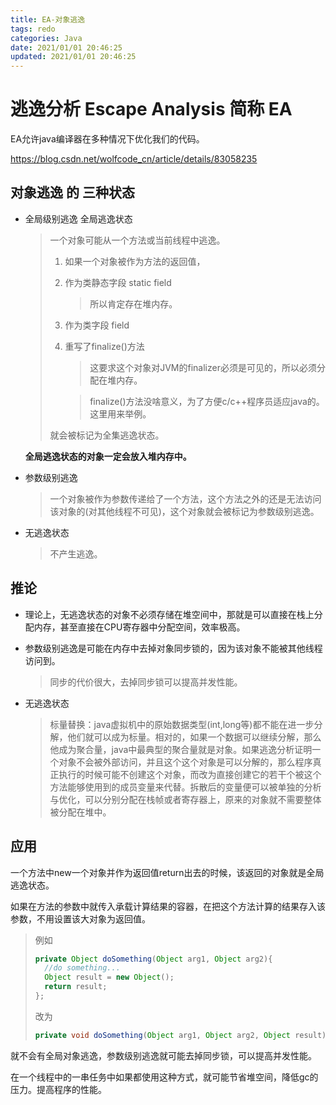 ```yaml
---
title: EA-对象逃逸
tags: redo
categories: Java
date: 2021/01/01 20:46:25
updated: 2021/01/01 20:46:25
---
```




# 逃逸分析 Escape Analysis  简称 EA

EA允许java编译器在多种情况下优化我们的代码。

https://blog.csdn.net/wolfcode_cn/article/details/83058235

## 对象逃逸 的 三种状态

- 全局级别逃逸 全局逃逸状态

  > 一个对象可能从一个方法或当前线程中逃逸。
  >
  > 1. 如果一个对象被作为方法的返回值，
  >
  > 2. 作为类静态字段 static field
  >
  >    > 所以肯定存在堆内存。
  >
  > 3. 作为类字段 field
  >
  > 4. 重写了finalize()方法
  >
  >    > 这要求这个对象对JVM的finalizer必须是可见的，所以必须分配在堆内存。
  >
  >    > finalize()方法没啥意义，为了方便c/c++程序员适应java的。这里用来举例。
  >
  > 就会被标记为全集逃逸状态。

  **全局逃逸状态的对象一定会放入堆内存中。**

- 参数级别逃逸

  > 一个对象被作为参数传递给了一个方法，这个方法之外的还是无法访问该对象的(对其他线程不可见)，这个对象就会被标记为参数级别逃逸。

- 无逃逸状态

  > 不产生逃逸。

## 推论

- 理论上，无逃逸状态的对象不必须存储在堆空间中，那就是可以直接在栈上分配内存，甚至直接在CPU寄存器中分配空间，效率极高。

- 参数级别逃逸是可能在内存中去掉对象同步锁的，因为该对象不能被其他线程访问到。

  > 同步的代价很大，去掉同步锁可以提高并发性能。

- 无逃逸状态

  > 标量替换：java虚拟机中的原始数据类型(int,long等)都不能在进一步分解，他们就可以成为标量。相对的，如果一个数据可以继续分解，那么他成为聚合量，java中最典型的聚合量就是对象。如果逃逸分析证明一个对象不会被外部访问，并且这个这个对象是可以分解的，那么程序真正执行的时候可能不创建这个对象，而改为直接创建它的若干个被这个方法能够使用到的成员变量来代替。拆散后的变量便可以被单独的分析与优化，可以分别分配在栈帧或者寄存器上，原来的对象就不需要整体被分配在堆中。

## 应用

一个方法中new一个对象并作为返回值return出去的时候，该返回的对象就是全局逃逸状态。

如果在方法的参数中就传入承载计算结果的容器，在把这个方法计算的结果存入该参数，不用设置该大对象为返回值。

> 例如
>
> ```java
> private Object doSomething(Object arg1, Object arg2){
> 	//do something...
> 	Object result = new Object();
> 	return result;
> };
> ```
>
> 改为
>
> ```java
> private void doSomething(Object arg1, Object arg2, Object result){};
> ```

就不会有全局对象逃逸，参数级别逃逸就可能去掉同步锁，可以提高并发性能。

在一个线程中的一串任务中如果都使用这种方式，就可能节省堆空间，降低gc的压力。提高程序的性能。